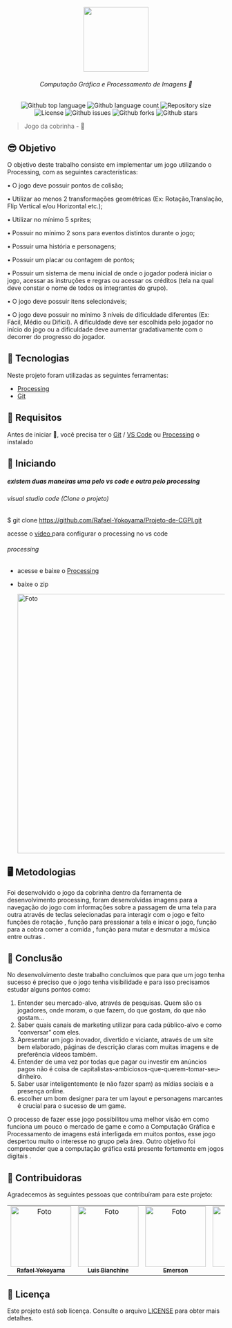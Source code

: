


<p align="center">
   <img src="https://media.giphy.com/media/S98k1eYEYaZkADDO0o/giphy.gif" alt="" width="150"/>
</p>

<h6 align="center">Computação Gráfica e Processamento de Imagens 👀</h1>

<p align="center">
  <img alt="Github top language" src="https://img.shields.io/github/languages/top/Rafael-Yokoyama/Game-de-CGPI?color=56BEB8">


  <img alt="Github language count" src="https://img.shields.io/github/languages/count/Rafael-Yokoyama/Game-de-CGPI?color=56BEB8">

  <img alt="Repository size" src="https://img.shields.io/github/repo-size/Rafael-Yokoyama/Game-de-CGPI?color=56BEB8">

  <img alt="License" src="https://img.shields.io/github/license/Rafael-Yokoyama/Game-de-CGPI?color=56BEB8">

   <img alt="Github issues" src="https://img.shields.io/github/issues/Rafael-Yokoyama/Game-de-CGPI?color=56BEB8">

   <img alt="Github forks" src="https://img.shields.io/github/forks/Rafael-Yokoyama/Game-de-CGPI?color=56BEB8"> 

   <img alt="Github stars" src="https://img.shields.io/github/stars/Rafael-Yokoyama/Game-de-CGPI?color=56BEB8">
</p>


> Jogo da cobrinha  - 🤔

## 😎 Objetivo ## 

 O objetivo deste trabalho consiste em implementar um jogo utilizando o Processing, com as seguintes características:
 
• O jogo deve possuir pontos de colisão;

• Utilizar ao menos 2 transformações geométricas (Ex: Rotação,Translação, Flip Vertical e/ou Horizontal etc.);

• Utilizar no mínimo 5 sprites;

• Possuir no mínimo 2 sons para eventos distintos durante o jogo;

• Possuir uma história e personagens;

• Possuir um placar ou contagem de pontos;

• Possuir um sistema de menu inicial de onde o jogador poderá iniciar o
jogo, acessar as instruções e regras ou acessar os créditos (tela na qual
deve constar o nome de todos os integrantes do grupo).

• O jogo deve possuir itens selecionáveis;

• O jogo deve possuir no mínimo 3 níveis de dificuldade diferentes (Ex:
Fácil, Médio ou Difícil). A dificuldade deve ser escolhida pelo jogador no
início do jogo ou a dificuldade deve aumentar gradativamente com o
decorrer do progresso do jogador.

## :rocket: Tecnologias ##

Neste projeto foram utilizadas as seguintes ferramentas:

- [Processing](https://processing.org/)  
- [Git](https://git-scm.com) 


## :closed_book: Requisitos ##

Antes de iniciar :checkered_flag:, você precisa ter o [Git](https://git-scm.com) / [VS Code](https://code.visualstudio.com/) ou  [Processing](https://processing.org/)   o  instalado

## :checkered_flag: Iniciando ##


##### existem duas maneiras uma pelo vs code e outra pelo processing

###### visual studio code (Clone o projeto)

$ git clone https://github.com/Rafael-Yokoyama/Projeto-de-CGPI.git

 acesse o <a href=" https://www.youtube.com/watch?v=LKuu-WcOZYA ">vídeo  </a>  para configurar o processing no vs code
 

###### processing
- acesse e baixe o  <a href="https://processing.org/">Processing  </a> 

- baixe o zip <br>
 
  <img src=".github\zip.png" width="600px;" alt="Foto "/> <br>
 
## 🖥️ Metodologias 
<p> Foi desenvolvido o jogo da cobrinha dentro da ferramenta de desenvolvimento processing, foram desenvolvidas imagens para a navegação do jogo com informações sobre a passagem de uma tela para outra através de teclas selecionadas para interagir com o jogo e feito funções de rotação , função para pressionar a tela e inicar o jogo, função para a cobra comer a comida , função para mutar e desmutar a música entre outras .
 </p>



## 🤖 Conclusão 


No desenvolvimento deste trabalho concluímos que para que um jogo tenha sucesso é preciso que o jogo tenha visibilidade e para isso precisamos estudar alguns pontos como:

1) Entender seu mercado-alvo, através de pesquisas. Quem são os jogadores, onde moram, o que fazem, do que gostam, do que não gostam…
2) Saber quais canais de marketing utilizar para cada público-alvo e como “conversar” com eles.
3) Apresentar um jogo inovador, divertido e viciante, através de um site bem elaborado, páginas de descrição claras com muitas imagens e de preferência vídeos também.
4) Entender de uma vez por todas que pagar ou investir em anúncios pagos não é coisa de capitalistas-ambiciosos-que-querem-tomar-seu-dinheiro. 
5) Saber usar inteligentemente (e não fazer spam) as mídias sociais e a presença online.
6) escolher um bom designer para ter um layout e personagens marcantes é crucial para o sucesso de um game.

O processo de fazer esse jogo possibilitou uma melhor  visão em como funciona um pouco o mercado de game e como  a Computação Gráfica e  Processamento de imagens está interligada em muitos pontos, esse jogo despertou muito o interesse no grupo pela área. Outro objetivo foi compreender que a computação gráfica  está  presente  fortemente em jogos digitais .



## 🤝 Contribuidoras

Agradecemos às seguintes pessoas que contribuíram para este projeto:

<table>
  <tr>
    <td align="center">
      <a href="#">
        <img src="https://avatars.githubusercontent.com/u/60978293?s=400&u=ac4be92aaa9bd68b77f92a473400213582d3e032&v=4" width="140px;" alt="Foto "/><br>
        <sub>
          <b>Rafael Yokoyama</b>
        </sub>
      </a>
    </td>
      <td align="center">
      <a href="#">
        <img src="https://avatars.githubusercontent.com/u/67959452?v=4" width="140px;" alt="Foto "/><br>
        <sub>
          <b>Luis Bianchine</b>
        </sub>
      </a>
    </td>
     <td align="center">
      <a href="#">
        <img src="https://avatars.githubusercontent.com/u/60399364?v=4" width="140px;" alt="Foto "/><br>
        <sub>
          <b> Emerson </br>
        </sub>
      </a>
    </td>
       <td align="center">
      <a href="#">
        <img src="https://avatars.githubusercontent.com/u/60399364?v=4" width="140px;" alt="Foto "/><br>
        <sub>
          <b>João Paulo</b>
        </sub>
      </a>
    </td>
  </tr>
</table>

## 📝 Licença

Este projeto está sob licença. Consulte o arquivo [LICENSE](LICENSE) para obter mais detalhes.

&#xa0;



